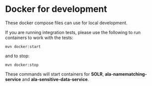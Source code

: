 # Docker for development

These docker compose files can use for local development.

If you are running integration tests, please use the following to run
containers to work with the tests:

```
mvn docker:start
```

and to stop:

```
mvn docker:stop
```

These commands will start containers for **SOLR**, **ala-namematching-service**
and **ala-sensitive-data-service**.